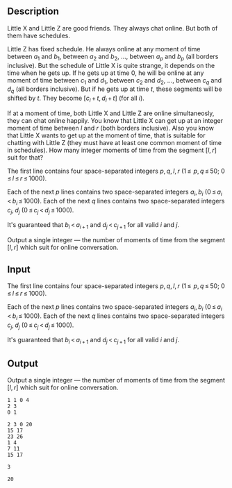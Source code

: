 ## Description

<div><p>Little X and Little Z are good friends. They always chat online. But both of them have schedules.</p><p>Little Z has fixed schedule. He always online at any moment of time between <span class="tex-span"><i>a</i><sub class="lower-index">1</sub></span> and <span class="tex-span"><i>b</i><sub class="lower-index">1</sub></span>, between <span class="tex-span"><i>a</i><sub class="lower-index">2</sub></span> and <span class="tex-span"><i>b</i><sub class="lower-index">2</sub></span>, ..., between <span class="tex-span"><i>a</i><sub class="lower-index"><i>p</i></sub></span> and <span class="tex-span"><i>b</i><sub class="lower-index"><i>p</i></sub></span> (all borders inclusive). But the schedule of Little X is quite strange, it depends on the time when he gets up. If he gets up at time <span class="tex-span">0</span>, he will be online at any moment of time between <span class="tex-span"><i>c</i><sub class="lower-index">1</sub></span> and <span class="tex-span"><i>d</i><sub class="lower-index">1</sub></span>, between <span class="tex-span"><i>c</i><sub class="lower-index">2</sub></span> and <span class="tex-span"><i>d</i><sub class="lower-index">2</sub></span>, ..., between <span class="tex-span"><i>c</i><sub class="lower-index"><i>q</i></sub></span> and <span class="tex-span"><i>d</i><sub class="lower-index"><i>q</i></sub></span> (all borders inclusive). But if he gets up at time <span class="tex-span"><i>t</i></span>, these segments will be shifted by <span class="tex-span"><i>t</i></span>. They become <span class="tex-span">[<i>c</i><sub class="lower-index"><i>i</i></sub> + <i>t</i>, <i>d</i><sub class="lower-index"><i>i</i></sub> + <i>t</i>]</span> (for all <span class="tex-span"><i>i</i></span>).</p><p>If at a moment of time, both Little X and Little Z are online simultaneosly, they can chat online happily. You know that Little X can get up at an integer moment of time between <span class="tex-span"><i>l</i></span> and <span class="tex-span"><i>r</i></span> (both borders inclusive). Also you know that Little X wants to get up at the moment of time, that is suitable for chatting with Little Z (they must have at least one common moment of time in schedules). How many integer moments of time from the segment <span class="tex-span">[<i>l</i>, <i>r</i>]</span> suit for that?</p></div><div class="input-specification"><p>The first line contains four space-separated integers <span class="tex-span"><i>p</i>, <i>q</i>, <i>l</i>, <i>r</i></span> (<span class="tex-span">1 ≤  <i>p</i>, <i>q</i> ≤ 50;&nbsp;0 ≤ <i>l</i> ≤ <i>r</i> ≤ 1000</span>).</p><p>Each of the next <span class="tex-span"><i>p</i></span> lines contains two space-separated integers <span class="tex-span"><i>a</i><sub class="lower-index"><i>i</i></sub>, <i>b</i><sub class="lower-index"><i>i</i></sub></span> (<span class="tex-span">0 ≤ <i>a</i><sub class="lower-index"><i>i</i></sub> &lt; <i>b</i><sub class="lower-index"><i>i</i></sub> ≤ 1000</span>). Each of the next <span class="tex-span"><i>q</i></span> lines contains two space-separated integers <span class="tex-span"><i>c</i><sub class="lower-index"><i>j</i></sub>, <i>d</i><sub class="lower-index"><i>j</i></sub></span> (<span class="tex-span">0 ≤ <i>c</i><sub class="lower-index"><i>j</i></sub> &lt; <i>d</i><sub class="lower-index"><i>j</i></sub> ≤ 1000</span>).</p><p>It's guaranteed that <span class="tex-span"><i>b</i><sub class="lower-index"><i>i</i></sub> &lt; <i>a</i><sub class="lower-index"><i>i</i> + 1</sub></span> and <span class="tex-span"><i>d</i><sub class="lower-index"><i>j</i></sub> &lt; <i>c</i><sub class="lower-index"><i>j</i> + 1</sub></span> for all valid <span class="tex-span"><i>i</i></span> and <span class="tex-span"><i>j</i></span>.</p></div><div class="output-specification"><p>Output a single integer — the number of moments of time from the segment <span class="tex-span">[<i>l</i>, <i>r</i>]</span> which suit for online conversation.</p></div>

## Input

<p>The first line contains four space-separated integers <span class="tex-span"><i>p</i>, <i>q</i>, <i>l</i>, <i>r</i></span> (<span class="tex-span">1 ≤  <i>p</i>, <i>q</i> ≤ 50;&nbsp;0 ≤ <i>l</i> ≤ <i>r</i> ≤ 1000</span>).</p><p>Each of the next <span class="tex-span"><i>p</i></span> lines contains two space-separated integers <span class="tex-span"><i>a</i><sub class="lower-index"><i>i</i></sub>, <i>b</i><sub class="lower-index"><i>i</i></sub></span> (<span class="tex-span">0 ≤ <i>a</i><sub class="lower-index"><i>i</i></sub> &lt; <i>b</i><sub class="lower-index"><i>i</i></sub> ≤ 1000</span>). Each of the next <span class="tex-span"><i>q</i></span> lines contains two space-separated integers <span class="tex-span"><i>c</i><sub class="lower-index"><i>j</i></sub>, <i>d</i><sub class="lower-index"><i>j</i></sub></span> (<span class="tex-span">0 ≤ <i>c</i><sub class="lower-index"><i>j</i></sub> &lt; <i>d</i><sub class="lower-index"><i>j</i></sub> ≤ 1000</span>).</p><p>It's guaranteed that <span class="tex-span"><i>b</i><sub class="lower-index"><i>i</i></sub> &lt; <i>a</i><sub class="lower-index"><i>i</i> + 1</sub></span> and <span class="tex-span"><i>d</i><sub class="lower-index"><i>j</i></sub> &lt; <i>c</i><sub class="lower-index"><i>j</i> + 1</sub></span> for all valid <span class="tex-span"><i>i</i></span> and <span class="tex-span"><i>j</i></span>.</p>

## Output

<p>Output a single integer — the number of moments of time from the segment <span class="tex-span">[<i>l</i>, <i>r</i>]</span> which suit for online conversation.</p>





```input1
1 1 0 4
2 3
0 1

```




```input2
2 3 0 20
15 17
23 26
1 4
7 11
15 17

```




```output1
3

```




```output2
20

```


